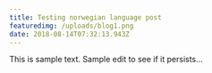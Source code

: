 ```yaml
---
title: Testing norwegian language post
featuredimg: /uploads/blog1.png
date: 2018-08-14T07:32:13.943Z
---
```

This is sample text. Sample edit to see if it persists...
